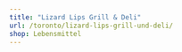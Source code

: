 ```yaml
---
title: "Lizard Lips Grill & Deli"
url: /toronto/lizard-lips-grill-und-deli/
shop: Lebensmittel
---
```

